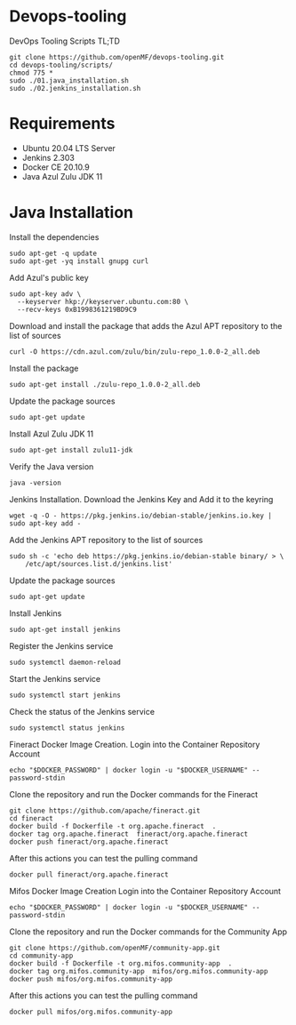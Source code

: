 # Devops-tooling
DevOps Tooling Scripts TL;TD
```console
git clone https://github.com/openMF/devops-tooling.git
cd devops-tooling/scripts/
chmod 775 *
sudo ./01.java_installation.sh 
sudo ./02.jenkins_installation.sh 
```

Requirements
============
* Ubuntu 20.04 LTS Server
* Jenkins 2.303
* Docker CE 20.10.9
* Java Azul Zulu JDK 11

Java Installation 
=================

Install the dependencies
```console
sudo apt-get -q update
sudo apt-get -yq install gnupg curl 
```
Add Azul's public key 
```console
sudo apt-key adv \
  --keyserver hkp://keyserver.ubuntu.com:80 \
  --recv-keys 0xB1998361219BD9C9
 ```
Download and install the package that adds the Azul APT repository to the list of sources 
```console
curl -O https://cdn.azul.com/zulu/bin/zulu-repo_1.0.0-2_all.deb
```
Install the package
```console
sudo apt-get install ./zulu-repo_1.0.0-2_all.deb
```
Update the package sources
```console
sudo apt-get update
```
Install Azul Zulu JDK 11
```console
sudo apt-get install zulu11-jdk
```
Verify the Java version
```console
java -version
```
Jenkins Installation.
Download the Jenkins Key and Add it to the keyring
```console
wget -q -O - https://pkg.jenkins.io/debian-stable/jenkins.io.key | sudo apt-key add -
```
Add the Jenkins APT repository to the list of sources 
```console
sudo sh -c 'echo deb https://pkg.jenkins.io/debian-stable binary/ > \
    /etc/apt/sources.list.d/jenkins.list'
```
Update the package sources
```console
sudo apt-get update
```
Install Jenkins
```console
sudo apt-get install jenkins
```
Register the Jenkins service
```console
sudo systemctl daemon-reload
```
Start the Jenkins service
```console
sudo systemctl start jenkins
```
Check the status of the Jenkins service
```console
sudo systemctl status jenkins
```

Fineract Docker Image Creation.
Login into the Container Repository Account 
```console
echo "$DOCKER_PASSWORD" | docker login -u "$DOCKER_USERNAME" --password-stdin
```
Clone the repository and run the Docker commands for the Fineract 
```console
git clone https://github.com/apache/fineract.git
cd fineract
docker build -f Dockerfile -t org.apache.fineract  . 
docker tag org.apache.fineract  fineract/org.apache.fineract
docker push fineract/org.apache.fineract
```
After this actions you can test the pulling command
```console
docker pull fineract/org.apache.fineract
```
Mifos Docker Image Creation
Login into the Container Repository Account 
```console
echo "$DOCKER_PASSWORD" | docker login -u "$DOCKER_USERNAME" --password-stdin
```
Clone the repository and run the Docker commands for the Community App
```console
git clone https://github.com/openMF/community-app.git
cd community-app
docker build -f Dockerfile -t org.mifos.community-app  . 
docker tag org.mifos.community-app  mifos/org.mifos.community-app
docker push mifos/org.mifos.community-app
```
After this actions you can test the pulling command
```console
docker pull mifos/org.mifos.community-app
```

